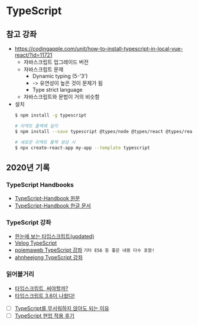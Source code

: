 # TypeScript

## 참고 강좌
 - https://codingapple.com/unit/how-to-install-typescript-in-local-vue-react/?id=11721
   - 자바스크립트 업그레이드 버전
   - 자바스크립트 문제
     - Dynamic typing (5-'3')
     - -> 유연성이 높은 것이 문제가 됨
     - Type strict language
   - 자바스크립트와 문법이 거의 비슷함
 - 설치
   ```bash
   $ npm install -g typescript

   # 리엑트 플젝에 설치
   $ npm install --save typescript @types/node @types/react @types/react-dom @types/jest

   # 새로운 리엑트 플젝 생성 시
   $ npx create-react-app my-app --template typescript
   ```


## 2020년 기록

### TypeScript Handbooks
 - [TypeScript-Handbook 원문](https://www.typescriptlang.org/docs/handbook/basic-types.html)
 - [TypeScript-Handbook 한글 문서](https://typescript-kr.github.io/)


### TypeScript 강좌
 - [한눈에 보는 타입스크립트(updated)](https://heropy.blog/2020/01/27/typescript/)
 - [Velog TypeScript](https://velog.io/@velopert/typescript-basics)
 - [poiemaweb TypeScript 강좌](https://poiemaweb.com/typescript-introduction) `기타 ES6 등 좋은 내용 다수 포함!`
 - [ahnheejong TypeScript 강좌](https://ahnheejong.gitbook.io/ts-for-jsdev/)


### 읽어볼거리
 - [타입스크립트, 써야할까?](https://ahnheejong.gitbook.io/ts-for-jsdev/)
 - [타입스크립트 3.6이 나왔다!](https://ui.toast.com/weekly-pick/ko_20190909/)
 - [ ] [TypeScript를 무서워하지 않아도 되는 이유](https://han41858.tistory.com/14)
 - [ ] [TypeScript 현업 적용 후기](https://medium.com/tapjoykorea/typescript-%ED%98%84%EC%97%85-%EC%A0%81%EC%9A%A9-%ED%9B%84%EA%B8%B0-caad266c8142)
